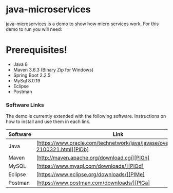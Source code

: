 # java-microservices

java-microservices is a demo to show how micro services work. For this demo to run you will need:

# Prerequisites!
  - Java 8
  - Maven 3.6.3 (Binary Zip for Windows)
  - Spring Boot 2.2.5
  - MySql 8.0.19
  - Eclipse
  - Postman

### Software Links

The demo is currently extended with the following software. Instructions on how to install and use them in each link.

| Software | Link |
| ------ | ------ |
| Java | [https://www.oracle.com/technetwork/java/javase/overview/java8-2100321.html][PlDb] |
| Maven | [http://maven.apache.org/download.cgi][PlGh] |
| MySQL | [https://www.mysql.com/downloads/][PlOd] |
| Eclipse | [https://www.eclipse.org/downloads/][PlMe] |
| Postman | [https://www.postman.com/downloads/][PlGa] |
